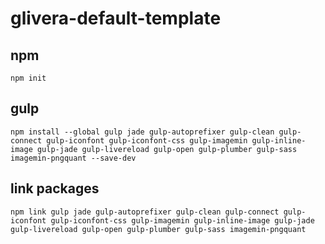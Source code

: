 # glivera-default-template
## npm
    npm init
## gulp
    npm install --global gulp jade gulp-autoprefixer gulp-clean gulp-connect gulp-iconfont gulp-iconfont-css gulp-imagemin gulp-inline-image gulp-jade gulp-livereload gulp-open gulp-plumber gulp-sass imagemin-pngquant --save-dev
    
## link packages
    npm link gulp jade gulp-autoprefixer gulp-clean gulp-connect gulp-iconfont gulp-iconfont-css gulp-imagemin gulp-inline-image gulp-jade gulp-livereload gulp-open gulp-plumber gulp-sass imagemin-pngquant
    
